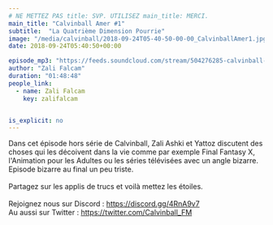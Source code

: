 ```yaml
---
# NE METTEZ PAS title: SVP. UTILISEZ main_title: MERCI.
main_title: "Calvinball Amer #1"
subtitle:  "La Quatrième Dimension Pourrie"
image: "/media/calvinball/2018-09-24T05-40-50-00-00_CalvinballAmer1.jpg"
date: 2018-09-24T05:40:50+00:00

episode_mp3: "https://feeds.soundcloud.com/stream/504276285-calvinball-radio-calvinball-amer-1-la-quatrieme-dimension-pourrie.mp3"
author: "Zali Falcam"
duration: "01:48:48"
people_link: 
  - name: Zali Falcam
    key: zalifalcam


is_explicit: no
---
```


<PodcastHeader/>

<!-- ECRIRE LA DESCRIPTION DE L'EPISODE SOUS CETTE LIGNE -->
Dans cet épisode hors série de Calvinball, Zali Ashki et Yattoz discutent des choses qui les décoivent dans la vie comme par exemple Final Fantasy X, l'Animation pour les Adultes ou les séries télévisées avec un angle bizarre.<br>Episode bizarre au final un peu triste.<br><br>Partagez sur les applis de trucs et voilà mettez les étoiles.<br><br>Rejoignez nous sur Discord : https://discord.gg/4RnA9v7<br>Au aussi sur Twitter : https://twitter.com/Calvinball_FM


